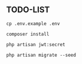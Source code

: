 ## TODO-LIST

```shell
cp .env.example .env
```

```shell
composer install
```

```shell
php artisan jwt:secret
```

```shell
php artisan migrate --seed
```
